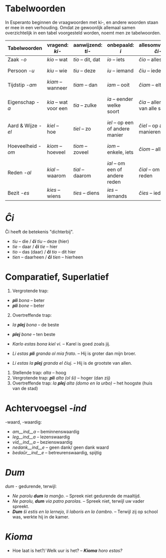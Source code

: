 # Tabelwoorden

In Esperanto beginnen de vraagwoorden met ki-, en andere woorden staan er mee in een verhouding. Omdat ze gewoonlijk allemaal samen overzichtelijk in een tabel voorgesteld worden, noemt men ze tabelwoorden.

| Tabelwoorden      | vragend: *ki-*      | aanwijzend: *ti-*  | onbepaald: *i*                | allesomvattend: *ĉi-*      | ontkennend: *neni-*         | 
| ---               | ---                 | ---                | ---                           | ---                      | ---                         | 
| Zaak *-o*        | *kio* – wat         | *tio* – dit, dat | *io* – iets              | *ĉio* – alles            | *nenio* – niets            | 
| Persoon *-u*       | *kiu* – wie         | *tiu* – deze      | *iu* – iemand                 | *ĉiu* – iedereen            | *neniu* – niemand            | 
| Tijdstip *-am*        | *kiam* – wanneer       | *tiam* – dan      | *iam* – ooit            | *ĉiam* – eltijd           | *neniam* – nooit              | 
| Eigenschap *-a*  | *kia* – wat voor een | *tia* – zulke  | *ia* – eender welke soort              | *ĉia* – allerlei, van alle soort         | *nenia* – generlei, van geen enkele soort         | 
| Aard & Wijze *-el* | *kiel* – hoe        | *tiel* – zo        | *iel* – op een of andere manier             | *ĉiel* – op alle manieren  | *neniel* – op geen enkele manier  | 
| Hoeveelheid *-om*       | *kiom* – hoeveel    | *tiom* – zoveel    | *iom* – enkele, iets      | *ĉiom* – alles           | *neniom* – geen enkele hoeveelheid           | 
| Reden *-al*       | *kial* – waarom      | *tial* – daarom   | *ial* – om een of andere reden | *ĉial* – om alle reden | *nenial* – om  geen enkele reden | 
| Bezit *-es*      | *kies* – wiens     | *ties* – diens    | *ies* – iemands     | *ĉies* – ieders      | *nenies* – niemands        | 

# *Ĉi*

Ĉi heeft de betekenis "dichterbij".

- *tiu* – die      / *__ĉi__ tiu* – deze (hier)
- *tie* – daar       / *__ĉi__ tie* – hier
- *tio* – das (daar) / *__ĉi__ tio* – dit hier
- *tien* – daarheen   / *__ĉi__ tien* – hierheen
 

# Comparatief, Superlatief

1. Vergrotende trap:	

  - *__pli__ bona* – beter
  - *__pli__ bone* – beter

2. Overtreffende trap:	

  - *la __plej__ bona* – de beste
  - *__plej__ bone* – ten beste


- *Karlo estas bona kiel vi.* – Karel is goed zoals jij.
- *Li estas __pli__ granda ol mia frato.* – Hij is groter dan mijn broer.
- *Li estas la __plej__ granda el ĉiuj.* – Hij is de grootste van allen.


1. Stellende trap:	*alta* – hoog
2. Vergrotende trap:	*__pli__ alta (ol ŝi)* – hoger (dan zij)
3. Overtreffende trap:	*la __plej__ alta (domo en la urbo)* – het hoogste (huis van de stad)
 

# Achtervoegsel *-ind*

-waard, -waardig:

- *am__ind__a* – beminnenswaardig
- *leg__ind__a* – lezenswaardig
- *vid__ind__a* – bezienswaardig
- *nedank__ind__e* – geen dank/ geen dank waard
- *bedaŭr__ind__e* – betreurenswaardig, spijtig


# *Dum* 

*dum* - gedurende, terwijl:

- *Ne parolu __dum__ la manĝo.* – Spreek niet gedurende de maaltijd.
- *Ne parolu, __dum__ via patro parolas.* – Spreek niet, terwijl uw vader spreekt.
- *__Dum__ ŝi estis en la lernejo, li laboris en la ĉambro.* – Terwijl zij op school was, werkte hij in de kamer.

 
# *Kioma*

- Hoe laat is het?/ Welk uur is het? – *__Kioma__ horo estas?*

 
